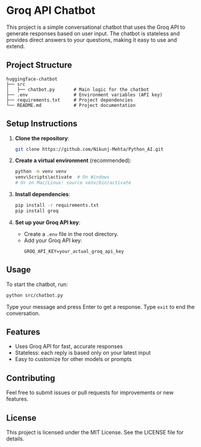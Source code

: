 
# Groq API Chatbot

This project is a simple conversational chatbot that uses the Groq API to generate responses based on user input. The chatbot is stateless and provides direct answers to your questions, making it easy to use and extend.

## Project Structure

```
huggingface-chatbot
├── src
│   ├── chatbot.py       # Main logic for the chatbot
├── .env                 # Environment variables (API key)
├── requirements.txt     # Project dependencies
└── README.md            # Project documentation
```

## Setup Instructions

1. **Clone the repository**:
   ```bash
   git clone https://github.com/Nikunj-Mehta/Python_AI.git
   ```

2. **Create a virtual environment** (recommended):
   ```bash
   python -m venv venv
   venv\Scripts\activate  # On Windows
   # Or on Mac/Linux: source venv/bin/activate
   ```

3. **Install dependencies**:
   ```bash
   pip install -r requirements.txt
   pip install groq
   ```

4. **Set up your Groq API key**:
   - Create a `.env` file in the root directory.
   - Add your Groq API key:
     ```
     GROQ_API_KEY=your_actual_groq_api_key
     ```


## Usage

To start the chatbot, run:

```bash
python src/chatbot.py
```

Type your message and press Enter to get a response. Type `exit` to end the conversation.


## Features

- Uses Groq API for fast, accurate responses
- Stateless: each reply is based only on your latest input
- Easy to customize for other models or prompts

## Contributing

Feel free to submit issues or pull requests for improvements or new features.


## License

This project is licensed under the MIT License. See the LICENSE file for details.